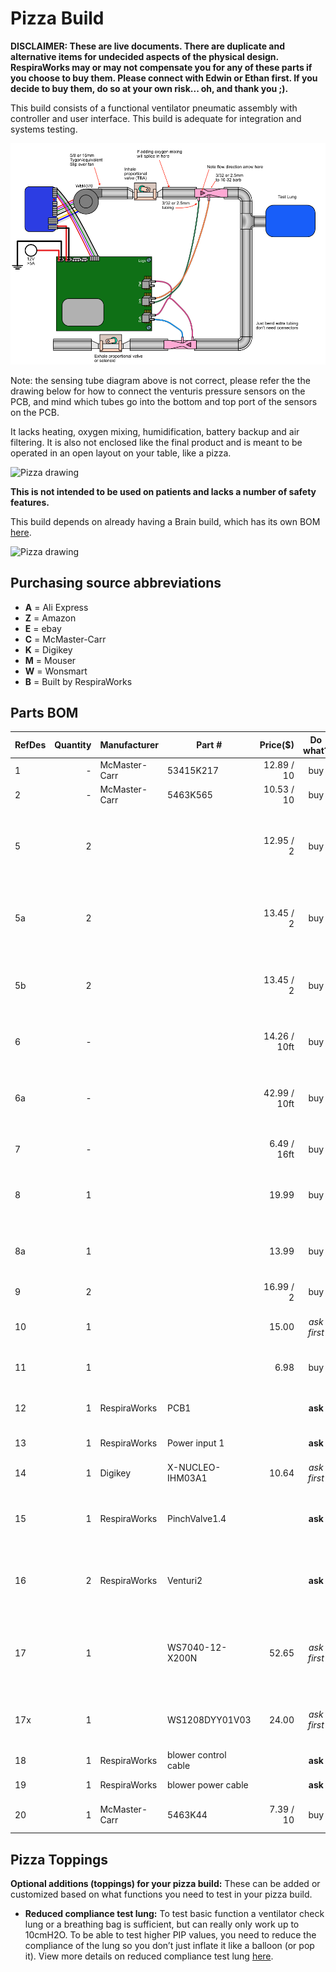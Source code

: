 # Pizza Build

**DISCLAIMER: These are live documents.
There are duplicate and alternative items for undecided aspects of the physical design. 
RespiraWorks may or may not compensate you for any of these parts if you choose to buy them. Please connect with Edwin or Ethan first.
If you decide to buy them, do so at your own risk... oh, and thank you ;).**

This build consists of a functional ventilator pneumatic assembly with controller and user interface. This build is adequate for integration and systems testing.

![Pizza pneumatics](pizza_pneumatics_2.png)

Note: the sensing tube diagram above is not correct, please refer the the drawing below for how to connect the venturis pressure sensors on the PCB, and mind which tubes go into the bottom and top port of the sensors on the PCB.

It lacks heating, oxygen mixing, humidification, battery backup and air filtering.
It is also not enclosed like the final product and is meant to be operated in an open layout on your table, like a pizza.

![Pizza drawing](pizza_photo.jpg)

**This is not intended to be used on patients and lacks a number of safety features.**

This build depends on already having a Brain build, which has its own BOM [here](brain_build.md).

![Pizza drawing](pizza_diagram.jpg)

## Purchasing source abbreviations

* **A** = Ali Express
* **Z** = Amazon
* **E** = ebay
* **C** = McMaster-Carr
* **K** = Digikey
* **M** = Mouser
* **W** = Wonsmart
* **B** = Built by RespiraWorks

## Parts BOM

| RefDes | Quantity | Manufacturer  | Part #              | Price($)     | Do what?  | Sources         | Notes |
| ------ |---------:| ------------- | ------------------- | ------------:|:---------:|-----------------| ----- |
| 1      |        - | McMaster-Carr | 53415K217           | 12.89 / 10   | buy       | [C][1mcmc]      | Barbed fitting 3/4" |
| 2      |        - | McMaster-Carr | 5463K565            | 10.53 / 10   | buy       | [C][2mcmc]      | Barbed tee-fitting 3/4" |
| 5      |        2 |               |                     | 12.95 / 2    | buy       | [Z][5amzn]      | 2pac of ball valves 1/2", diameter of current design but may not be for long |
| 5a     |        2 |               |                     | 13.45 / 2    | buy       | [Z][5a-amzn]    | 2pac of ball valves 5/8", alternative for uncertain design changes |
| 5b     |        2 |               |                     | 13.45 / 2    | buy       | [Z][5b-amzn]    | 2pac of ball valves 3/4", alternative for uncertain design changes |
| 6      |        - |               |                     | 14.26 / 10ft | buy       | [Z][6amzn]      | 5/8" tubing, fits current venturi design |
| 6a     |        - |               |                     | 42.99 / 10ft | buy       | [Z][6a-amzn] [C][6a-mcmc]   | 3/4" tubing, alternative because we are probably switching to this diameter |
| 7      |        - |               |                     | 6.49 / 16ft  | buy       | [Z][7amzn] [C][7mcmc]     | 2.5 mm tubing (for sensors?) |
| 8      |        1 |               |                     | 19.99        | buy       | [Z][8amzn] [C][8mcmc]     | 12v Power supply adapter (obsolete? opt for 8a?) |
| 8a     |        1 |               |                     | 13.99        | buy       | [Z][8a-amzn] [C][8a-mcmc]   | 12v Power supply adapter, better than 8 above |
| 9      |        2 |               |                     | 16.99 / 2    | buy       | [Z][9amzn]      | CPAP tubing |
| 10     |        1 |               |                     | 15.00        |*ask first*| [E][10ebay]     | test "lung", ask build-team if they have extra |
| 11     |        1 |               |                     | 6.98         | buy       | [Z][11amzn]     | use these to simulate lung compliance |
| 12     |        1 | RespiraWorks  | PCB1                |              | **ask**   | [B][12rw]       | RespiraWorks Ventilator Mainboard Rev 1 PCB |
| 13     |        1 | RespiraWorks  | Power input 1       |              | **ask**   | [B][13rw]               | Power Input cable |
| 14     |        1 | Digikey       | X-NUCLEO-IHM03A1    |        10.64 |*ask first*| [K][14key] [M][14mr]      | Stepper driver dev board |
| 15     |        1 | RespiraWorks  | PinchValve1.4       |              | **ask**   | [B][15rw]       | Marc-designed stepper pinch valve rev 1.4 |
| 16     |        2 | RespiraWorks  | Venturi2            |              | **ask**   | [B][16rw]       | Ethan-designed 10-32 threaded venturis Rev 2 |
| 17     |        1 |               | WS7040-12-X200N     |        52.65 |*ask first*| [A][17ali]      | 12v blower and driver. Make sure to choose w/driver when ordering. |
| 17x    |        1 |               | WS1208DYY01V03      |        24.00 |*ask first*| [W][17x-won]    | blower driver, in case blower above did not come with driver. |
| 18     |        1 | RespiraWorks  | blower control cable|              | **ask**   | [B][18rw]               | blower control cable |
| 19     |        1 | RespiraWorks  | blower power cable  |              | **ask**   | [B][19rw]               | blower power cable |
| 20     |        1 | McMaster-Carr  | 5463K44  | 7.39 / 10 | buy   | [C][20mcmc] | sensing tube 3/23" t-junction |

[1mcmc]:   https://www.mcmaster.com/53415K217
[2mcmc]:   https://www.mcmaster.com/5463K565
[5amzn]:   https://www.amazon.com/gp/product/B07C5B4S1S
[5a-amzn]: https://www.amazon.com/gp/product/B07C5FVN9K
[5b-amzn]: https://www.amazon.com/gp/product/B07C5FVSQB
[6amzn]:   https://www.amazon.com/gp/product/B00LX6MB6G
[6a-amzn]: https://www.amazon.com/gp/product/B079WRWH34
[6a-mcmc]: https://www.mcmaster.com/5233K71
[7amzn]:   https://www.amazon.com/gp/product/B01F4BJ7PI
[7mcmc]:   https://www.mcmaster.com/50315K68
[8mcmc]:   https://www.mcmaster.com/3791N024
[8amzn]:   https://www.amazon.com/gp/product/B00Z9X4GLW
[8a-amzn]: https://www.amazon.com/gp/product/B01MYXTA6N
[8a-mcmc]:https://www.mcmaster.com/3824N132
[9amzn]:   https://www.amazon.com/gp/product/B01N14F1MV
[10ebay]:  https://www.ebay.com/itm/PORTEX-Adult-Disposable-Anesthesia-Breathing-Circuit-3L-Breathing-Bag-370924/362943456196
[11amzn]:  https://www.amazon.com/gp/product/B018WPZCSO
[12rw]:    https://github.com/RespiraWorks/pcbreathe/tree/master/NIGHTLY/20200424v2-RELEASE-CANDIDATE-2
[13rw]:    ../../1_Ventilator_System_Design/Electrical_System/wiring.md
[14key]:   https://www.digikey.com/short/z442qt
[14mr]:     https://www.mouser.com/ProductDetail/511-X-NUCLEO-IHM03A1
[15rw]:    ../../2_Research_&_Development/Project-Pinch_Valve/README.md 
[16rw]:    ../../2_Research_&_Development/Project-Venturi/README.md
[17ali]:   https://www.aliexpress.com/item/32698107687.html
[17x-won]: https://wonsmart-motor.en.made-in-china.com/product/hsjxFewOppVg/China-Air-Pump12V-Brushless-Motor-12V-Blower-Fan-Driver.html
[18rw]:    ../../1_Ventilator_System_Design/Electrical_System/wiring.md
[19rw]:    ../../1_Ventilator_System_Design/Electrical_System/wiring.md
[20mcmc]:    https://www.mcmaster.com/5463K44

## Pizza Toppings

**Optional additions (toppings) for your pizza build:**
These can be added or customized based on what functions you need to test in your pizza build.
* **Reduced compliance test lung:** To test basic function a ventilator check lung or a breathing bag is sufficient, but can really only work up to 10cmH2O. To be able to test higher PIP values, you need to reduce the compliance of the lung so you don’t just inflate it like a balloon (or pop it). View more details on reduced compliance test lung [here](reduced_compliance_test_lung.md).

